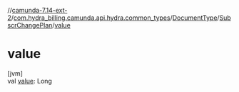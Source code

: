 //[camunda-7.14-ext-2](../../../../index.md)/[com.hydra_billing.camunda.api.hydra.common_types](../../index.md)/[DocumentType](../index.md)/[SubscrChangePlan](index.md)/[value](value.md)

# value

[jvm]\
val [value](value.md): Long
